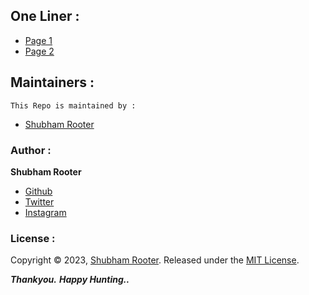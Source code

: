 
## One Liner :
* [Page 1](https://github.com/shubham-rooter/One-liner-for-Bug-Bounty/blob/master/one-liner.md)</br>
* [Page 2](https://github.com/shubham-rooter/One-liner-for-Bug-Bounty/blob/master/one-liner2.md)

## Maintainers :

`This Repo is maintained by : `

- [Shubham Rooter](https://github.com/shubham-rooter)

### Author :

**Shubham Rooter**

* [Github](https://www.github.com/shubham-rooter)
* [Twitter](https://www.twitter.com/shubhamtiwari_r)
* [Instagram](https://www.instagram.com/shubham_rooter)

### License :

Copyright © 2023, [Shubham Rooter](https://github.com/Shubham-Rooter).
Released under the [MIT License](LICENSE).

***Thankyou.***
***Happy Hunting..***
